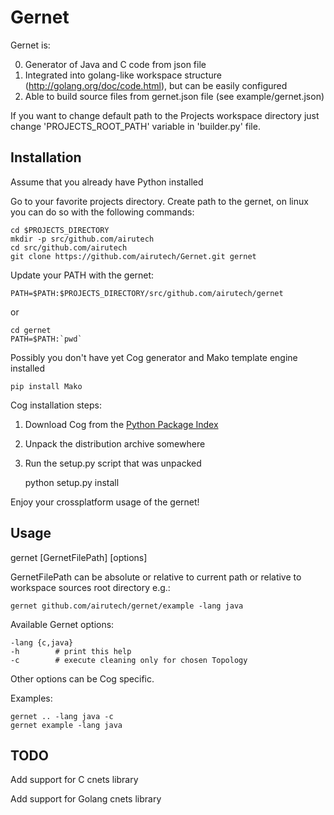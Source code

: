 Gernet
=====

Gernet is:

0. Generator of Java and C code from json file
1. Integrated into golang-like workspace structure (http://golang.org/doc/code.html), but can be easily configured
2. Able to build source files from gernet.json file (see example/gernet.json)

If you want to change default path to the Projects workspace directory just change 'PROJECTS_ROOT_PATH' variable in 'builder.py' file. 

Installation
---

Assume that you already have Python installed

Go to your favorite projects directory. Create path to the gernet, on linux you can do so with the following commands:


    cd $PROJECTS_DIRECTORY
    mkdir -p src/github.com/airutech
    cd src/github.com/airutech
    git clone https://github.com/airutech/Gernet.git gernet

Update your PATH with the gernet:

    PATH=$PATH:$PROJECTS_DIRECTORY/src/github.com/airutech/gernet
    
or

    cd gernet
    PATH=$PATH:`pwd`
        
Possibly you don't have yet Cog generator and Mako template engine installed

    pip install Mako

Cog installation steps:

  1. Download Cog from the [Python Package Index](http://pypi.python.org/pypi/cogapp)
  2. Unpack the distribution archive somewhere
  3. Run the setup.py script that was unpacked

        python setup.py install

Enjoy your crossplatform usage of the gernet!


Usage
---

gernet [GernetFilePath] [options]

GernetFilePath can be absolute or relative to current path or 
relative to workspace sources root directory e.g.:

    gernet github.com/airutech/gernet/example -lang java

Available Gernet options:

    -lang {c,java}
    -h        # print this help
    -c        # execute cleaning only for chosen Topology

Other options can be Cog specific.

Examples:

    gernet .. -lang java -c
    gernet example -lang java
    
TODO
---

Add support for C cnets library

Add support for Golang cnets library

